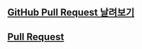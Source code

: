 ## [GitHub Pull Request 날려보기](https://sanghaklee.tistory.com/30)
## [Pull Request](https://velog.io/@zansol/Pull-Request-%EC%9D%B4%ED%95%B4%ED%95%98%EA%B8%B0])
